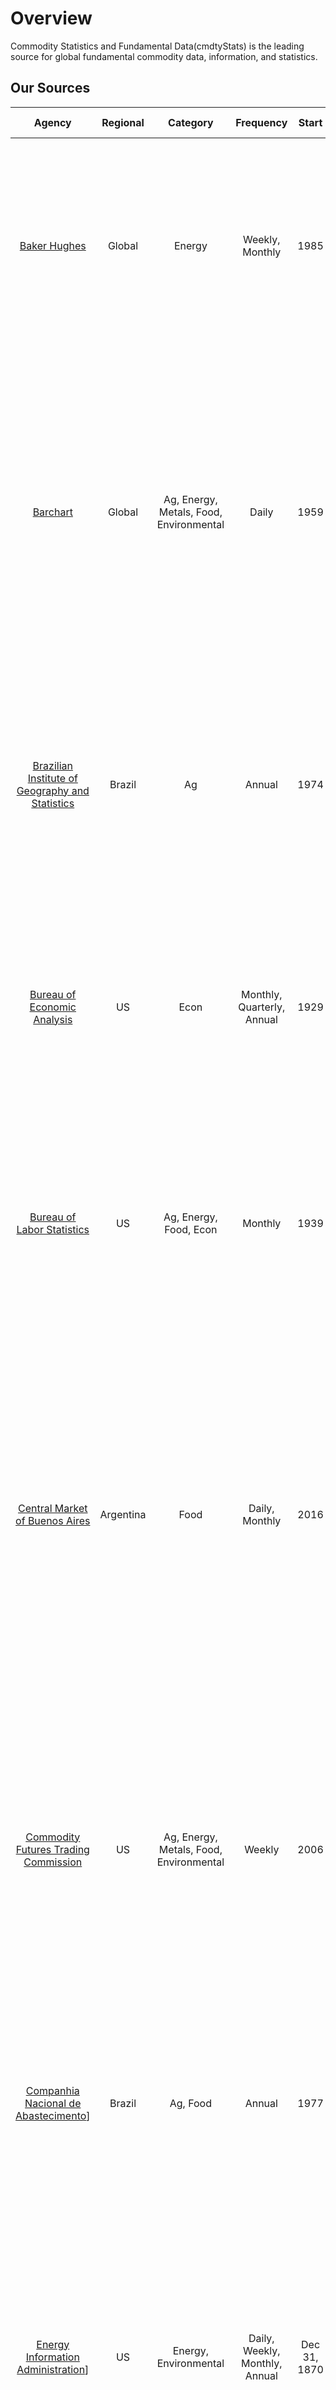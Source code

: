 # Overview



Commodity Statistics and Fundamental Data(cmdtyStats) is the leading source for global fundamental commodity data, information, and statistics.

## Our Sources

|Agency                  |  Regional    | Category   | Frequency   | Start  | Description| Detailed Information|
| :---------------------:| :----------: | :----------:  | :----------: |  :----------: | :----------: | :----------: |
| [Baker Hughes](https://www.barchart.com/cmdty/data/fundamental/explore/BH) |Global|Energy| Weekly, Monthly| 1985 | The Baker Hughes provides weekly and monthly census of the number of drilling rigs actively exploring for or developing oil or natural gas in the United States, Canada and outside North America. | [Docs & FAQs Coming Soon]|
| [Barchart](https://www.barchart.com/cmdty/data/fundamental/explore/Barchart) |Global|Ag, Energy, Metals, Food, Environmental | Daily | 1959| Daily values of global futures volume and open interest in both nominal and notional terms. Notional values of futures volume and open interest allow for comparisons across exchange venues and investment vehicle. Easily compare the value traded between OTC products, ETFs, and futures. |[Docs & FAQs Coming Soon]|
| [Brazilian Institute of Geography and Statistics](https://www.barchart.com/cmdty/data/fundamental/explore/IBGE) |Brazil|Ag| Annual|  1974 | Brazilian Institute of Geography and Statistics (IBGE) investigates information on agricultural establishments and agricultural activities developed inside Brazil, aiming at producing either for living or sales. |[Docs & FAQs Coming Soon]|
| [Bureau of Economic Analysis](https://www.barchart.com/cmdty/data/fundamental/explore/BEA) |US|Econ| Monthly, Quarterly, Annual |1929 | The U.S. Bureau of Economic Analysis provides accurate and objective data about the US economy including US GDP, consumer spending, personal income and saving numbers etc. |[Docs & FAQs Coming Soon]|
| [Bureau of Labor Statistics](https://www.barchart.com/cmdty/data/fundamental/explore/BLS) |US|Ag, Energy, Food, Econ| Monthly | 1939 | The Bureau of Labor Statistics measures labor market activity, working conditions, price changes, and productivity in the U.S. economy to support public and private decision making.|[Docs & FAQs Coming Soon]|
| [Central Market of Buenos Aires](https://www.barchart.com/cmdty/data/fundamental/explore/MCDBA) |﻿Argentina|Food| Daily, Monthly| 2016 | The Central Market of Buenos Aires is the fruit and vegetable trading center that supplies the Autonomous City of Buenos Aires and Greater Buenos Aires. List of prices of fruits and vegetables that arise from the survey carried out in the Central Market of Buenos Aires by the Department of Statistics and Prices, and by the Social Commitment of Supply. |[Docs & FAQs Coming Soon]|
| [Commodity Futures Trading Commission](https://www.barchart.com/cmdty/data/fundamental/explore/CFTC) |US|Ag, Energy, Metals, Food, Environmental| Weekly | 2006 | The Commitment of Traders (COT) report, produced by the Commodity Futures Trading Commission, is a weekly publication that shows the aggregate holdings of different participants in the U.S. futures market. Data is available from the disaggregated report. |[Docs & FAQs Coming Soon]|
| [Companhia Nacional de Abastecimento](https://www.barchart.com/cmdty/data/fundamental/explore/CONAB)] |Brazil|Ag, Food| Annual|  1977 | In order to provide data and strategic information and to comply with the Agricultural Policy, CONAB is responsible for surveying and evaluating the Brazilian crops of grains, fibers, coffee and sugar cane.|[Docs & FAQs Coming Soon]|
| [Energy Information Administration](https://www.barchart.com/cmdty/data/fundamental/explore/EIA)] |US|Energy, Environmental| Daily, Weekly, Monthly, Annual | Dec 31, 1870 | The U.S. Energy Information Administration (EIA) collects, analyzes, and disseminates independent and impartial energy information to promote sound policymaking, efficient markets, and public understanding of energy and its interaction with the economy and the environment. |[Docs & FAQs Coming Soon]|
| [European Statistical Office](https://www.barchart.com/cmdty/data/fundamental/explore/EuroStat) |﻿European Union (EU)|Ag, Energy, Food, Environmental, Econ | Annual | Dec 31, 1997 | The Eurostat produces European statisitics in partnership with National Statistical Institutes and other national authorities in the EU Member States providing high quality statistics and data on Europe. |[Docs & FAQs Coming Soon]|
| [Malaysian Palm Oil Board](https://www.barchart.com/cmdty/data/fundamental/explore/MPOB) |﻿Malaysia|Food| Daily| Jan 02, 2008 | The Malaysian Palm Oil Board releases daily wholesale prices for Crude Palm Oil to help palm oil industry to plan their trading and business decisions faster and more accurately. |[Docs & FAQs Coming Soon]|
| [Ministry of Agriculture of Argentina](https://www.barchart.com/cmdty/data/fundamental/explore/MAGYP) |﻿Argentina|Ag, Food| Annual| Dec 31, 1969 | MAGYP plans and executes public policies related to the agricultural, livestock, dairy and fishing sectors, seeking the proper balance between productivity, sustainability and territorial distribution. It also provides the series of agricultural statistics, by crop, season, province and party department of the Argentine Republic. |[Docs & FAQs Coming Soon]|
| [Statistics Canada](https://www.barchart.com/cmdty/data/fundamental/explore/StatCan)  |﻿Canada|Ag, Energy, Food, Environmental, Econ| Monthly, Quarterly, Annual | Jan 01, 1906 | Statistics Canada produces important statistics to better understand the Canada's population, resources, economy and agriculture. |[Docs & FAQs Coming Soon]|
| [United States Census Bureau](https://www.barchart.com/cmdty/data/fundamental/explore/USCB) |US|Metals, Econ| Monthly| 	Dec 31, 1997 | The United States Census Bureau (USCB) is the nation's leading provider of quality data about its people and economy. Their Economic Indicators data set provides information on advance economic indicators, construction spending, manufacturing and trade inventories and sales, new residential construction and sales. |[Docs & FAQs Coming Soon]|
| [United States Department of Agriculture](https://www.barchart.com/cmdty/data/fundamental/explore/USDA) |Global|Ag, Energy, Food, Environmental| Weekly, Monthly, Quarterly, Annual | Dec 01, 1866 | The USDA provides data on production, consumption, stocks and price received for variety of agricultural commodities produced in the US. |[Docs & FAQs Coming Soon]|
| [US Army Corps of Engineers](https://www.barchart.com/cmdty/data/fundamental/explore/USACE) |US|Ag| Weekly | Jan 04, 2003 | The USACE provides weekly information on the amount (in tons), location, and commodity of barged grain, along with the number, location, direction, and type of barges transiting the last lock on the Mississippi River and its tributaries. |[Docs & FAQs Coming Soon]|



University of São Paulo	Daily, Weekly	Jan 01, 2000	The Hortifruti team dedicated to the economic aspects of the fruit and vegetable sectors. This team conducts market studies that identify problems and opportunities, proposes solutions that benefit not only the production of fruits and vegetables, but these chains as a whole, including the consumer.

## How Can I Access It?

Users can generally access the content through either software or an enterprise data solution.  

**Software Consumption** - Individual users can subscribe to the data for use in our trading and analytics software.  Single users can register directly through us and pricing is standard for most CPN contributor datasets.  For teams and large groups of users, bulk pricing may be available.
* [cmdtyView Pro](https://www.barchart.com/cmdty/trading/cmdtyview) - This is our flagship software product for commodity trading and analytics.  Access any data you subscribe to from the CPN alongside all of our other content.
* [cmdtyView Excel](https://www.barchart.com/cmdty/trading/cmdtyview-excel) - Our Excel Add-in that is included with your cmdtyView Pro subscription, but can be subscribed to as a standalone service.  With the flexibility of Excel, and all of the same data you get in cmdtyView, the possibilities for what you can build are endless.

**Enterprise Data Solution**  - Many firms want to be able to use data from our contributors throughout their organization and within various risk systems, data reporting tools, or other 3rd-party software.  We can deliver data via API, SFTP, or other data transfer services subject to client requirements.  Pricing will generally depend on how the data is used throughout the organization, who can access it, and the breadth of coverage.  For some providers we have set pricing and for others we will work with the client and the provider to establish a use case and find a package that meets everyone's goals.

In summary, you simply pay Barchart for use of our software and/or any technology fees associated with delivering of the data.  Any fees associated with the content of our CPN contributors are set by them.  By subscribing through us, you get to use the data in our purpose-built software products, and can use it alongside any other content that you get from Barchart - we basically simplify everything from user access through to billing.

## Product Roadmap
We are always looking at onboarding datasets that align with our clients.  If you're a client who would like to receive your data provider's content through our services please reach out to cmdty@barchart.com.


## Support and Feature Requests
For level one support, please email mds@barchart.com and a ticket will be automatically generated to track your request.

Feature requests can be submitted to cmdty@barchart.com. 

## Terms

* Interested in a trial? Let us know and we’ll get you started.
* Just a heads up, data is for internal use only. Redistribution is expressly prohibited.
* For more information, contact us directly at cmdty@barchart.com. We’d be happy to answer any questions you may have.



